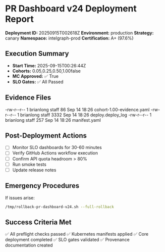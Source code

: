 # PR Dashboard v24 Deployment Report

**Deployment ID:** 20250915T002618Z
**Environment:** production
**Strategy:** canary
**Namespace:** intelgraph-prod
**Certification:** A+ (97.6%)

## Execution Summary

- **Start Time:** 2025-09-15T00:26:44Z
- **Cohorts:** 0.05,0.25,0.50,1.00false
- **MC Approved:** ✅ True
- **SLO Gates:** ✅ All Passed

## Evidence Files

-rw-r--r--  1 brianlong  staff    86 Sep 14 18:26 cohort-1.00-evidence.yaml
-rw-r--r--  1 brianlong  staff  3332 Sep 14 18:26 deploy.deploy_log
-rw-r--r--  1 brianlong  staff   257 Sep 14 18:26 manifest.yaml

## Post-Deployment Actions

- [ ] Monitor SLO dashboards for 30-60 minutes
- [ ] Verify GitHub Actions workflow execution
- [ ] Confirm API quota headroom > 80%
- [ ] Run smoke tests
- [ ] Update release notes

## Emergency Procedures

If issues arise:
```bash
/tmp/rollback-pr-dashboard-v24.sh --full-rollback
```

## Success Criteria Met

✅ All preflight checks passed
✅ Kubernetes manifests applied
✅ Core deployment completed
✅ SLO gates validated
✅ Provenance documentation created


